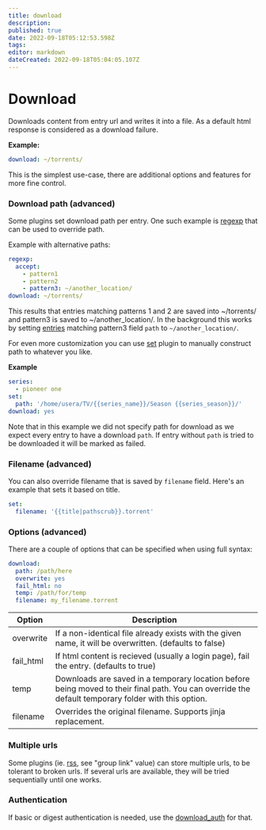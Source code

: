 ```yaml
---
title: download
description: 
published: true
date: 2022-09-18T05:12:53.598Z
tags: 
editor: markdown
dateCreated: 2022-09-18T05:04:05.107Z
---
```


# Download
Downloads content from entry url and writes it into a file. As a default html response is considered as a download failure.

**Example:**

```yaml
download: ~/torrents/
```

This is the simplest use-case, there are additional options and features for more fine control.

### Download path (advanced)
Some plugins set download path per entry.
One such example is [regexp](/Plugins/regexp) that can be used to override path.

Example with alternative paths:

```yaml
regexp:
  accept:
    - pattern1
    - pattern2
    - pattern3: ~/another_location/
download: ~/torrents/
```

This results that entries matching patterns 1 and 2 are saved into
~/torrents/ and pattern3 is saved to ~/another_location/. 
In the background this works by setting [entries](/Entry) matching pattern3 field `path` to `~/another_location/`.

For even more customization you can use [set](/Plugins/set) plugin to manually construct path to whatever you like.

**Example**

```yaml
series:
  - pioneer one
set:
  path: '/home/usera/TV/{{series_name}}/Season {{series_season}}/'
download: yes
```

Note that in this example we did not specify path for download as we expect every entry to have a download `path`. If entry without `path` is tried to be downloaded it will be marked as failed.

### Filename (advanced)
You can also override filename that is saved by `filename` field. Here's an example that sets it based on title.

```yaml
set:
  filename: '{{title|pathscrub}}.torrent'
```

### Options (advanced)
There are a couple of options that can be specified when using full syntax:

```yaml
download:
  path: /path/here
  overwrite: yes
  fail_html: no
  temp: /path/for/temp
  filename: my_filename.torrent
```

|Option|Description|
|---|---|
|overwrite|If a non-identical file already exists with the given name, it will be overwritten. (defaults to false)|
|fail_html|If html content is recieved (usually a login page), fail the entry. (defaults to true)  |
|temp| Downloads are saved in a temporary location before being moved to their final path. You can override the default temporary folder with this option.  |
|filename| Overrides the original filename. Supports jinja replacement.|

### Multiple urls
Some plugins (ie. [rss](/Plugins/rss), see "group link" value) can store multiple urls, to be tolerant to broken urls. If several urls are available, they will be tried sequentially until one works.

### Authentication
If basic or digest authentication is needed, use the [download_auth](/Plugins/download_auth) for that.
